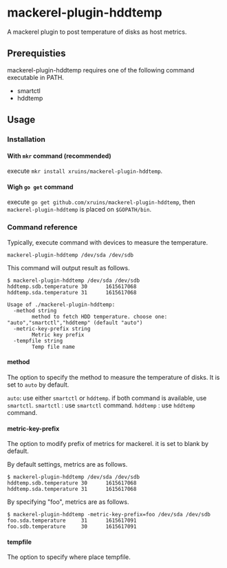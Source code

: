 # mackerel-plugin-hddtemp

A mackerel plugin to post temperature of disks as host metrics.

## Prerequisties

mackerel-plugin-hddtemp requires one of the following command executable in PATH.

- smartctl
- hddtemp

## Usage

### Installation

#### With `mkr` command (recommended)

execute `mkr install xruins/mackerel-plugin-hddtemp`.

#### Wigh `go get` command

execute `go get github.com/xruins/mackerel-plugin-hddtemp`, then `mackerel-plugin-hddtemp` is placed on `$GOPATH/bin`.

### Command reference

Typically, execute command with devices to measure the temperature.

`mackerel-plugin-hddtemp /dev/sda /dev/sdb`

This command will output result as follows.

``` 
$ mackerel-plugin-hddtemp /dev/sda /dev/sdb
hddtemp.sdb.temperature 30      1615617068
hddtemp.sda.temperature 31      1615617068
```

```
Usage of ./mackerel-plugin-hddtemp:
  -method string
    	method to fetch HDD temperature. choose one: "auto","smartctl","hddtemp" (default "auto")
  -metric-key-prefix string
    	Metric key prefix
  -tempfile string
    	Temp file name
```

#### method

The option to specify the method to measure the temperature of disks.
It is set to `auto` by default.

`auto`: use either `smartctl` or `hddtemp`. if both command is available, use `smartctl`.
`smartctl` : use `smartctl` command.
`hddtemp` : use `hddtemp` command.


#### metric-key-prefix

The option to modify prefix of metrics for mackerel. it is set to blank by default.

By default settings, metrics are as follows.

``` 
$ mackerel-plugin-hddtemp /dev/sda /dev/sdb
hddtemp.sdb.temperature 30      1615617068
hddtemp.sda.temperature 31      1615617068
```

By specifying "foo", metrics are as follows.

```
$ mackerel-plugin-hddtemp -metric-key-prefix=foo /dev/sda /dev/sdb
foo.sda.temperature     31      1615617091
foo.sdb.temperature     30      1615617091
```

#### tempfile

The option to specify where place tempfile.

